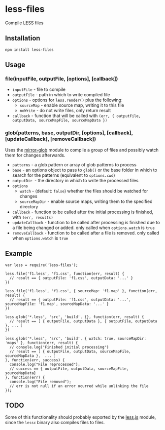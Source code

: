 # less-files

Compile LESS files

## Installation

    npm install less-files

## Usage

### file(inputFile, outputFile, [options], [callback])

* `inputFile` - file to compile
* `outputFile` - path in which to write compiled file
* `options` - options for `less.render()` plus the following:
  * `sourceMap` - enable source map, writing it to this file
  * `noWrite` - do not write files, only return result
* `callback` - function that will be called with `(err, { outputFile, outputData, sourceMapFile, sourceMapData })`


### glob(patterns, base, outputDir, [options], [callback], [updateCallback], [removeCallback])

Uses the [mirror-glob](https://github.com/digisfera/node-mirror-glob) module to compile a group of files and possibly watch them for changes afterwards.

* `patterns` - a glob pattern or array of glob patterns to process
* `base` - an options object to pass to `glob()` or the base folder in which to search for the patterns (equivalent to `options.cwd`)
* `outputDir `- the directory in which to write the processed files
* `options`
  * `watch` - (default: `false`) whether the files should be watched for changes
  * `sourceMapDir` - enable source maps, writing them to the specified directory
* `callback` - function to be called after the initial processing is finished, with `(err, results)`
* `updateCallback` - function to be called after processing is finished due to a file being changed or added. only called when `options.watch` is `true`
* `removeCallback` - function to be called after a file is removed. only called when `options.watch` is `true`



## Example

    var less = require('less-files');

    less.file('f1.less', 'f1.css', function(err, result) {
      // result == { outputFile: 'f1.css', outputData: '...' }
    })

    less.file('f1.less', 'f1.css', { sourceMap: 'f1.map' }, function(err, result) {
      // result == { outputFile: 'f1.css', outputData: '...', sourceMapFile: 'f1.map', sourceMapData: '...' }
    })

    less.glob('*.less', 'src', 'build', {}, function(err, result) {
      // result == [ { outputFile, outputData }, { outputFile, outputData }, ... ]
    })

    less.glob('*.less', 'src', 'build', { watch: true, sourceMapDir: 'maps' }, function(err, result) {
      // console.log("Finished initial processing")
      // result == [ { outputFile, outputData, sourceMapFile, sourceMapData },  ... ]
    }, function(err, success) {
      console.log("File reprocessed");
      // success == { outputFile, outputData, sourceMapFile, sourceMapData}
    }, function(err) {
      console.log("File removed");
      // err is not null if an error ocurred while unlinking the file
    });

## TODO

Some of this functionality should probably exported by the [less.js](https://github.com/less/less.js) module, since the `lessc` binary also compiles files to files.
